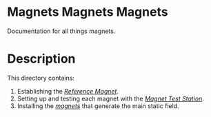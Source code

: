 # Magnets Magnets Magnets

Documentation for all things magnets. 

# Description
This directory contains:
1. Establishing the [*Reference Magnet*](ReferenceMagnet.md).
2. Setting up and testing each magnet with the [*Magnet Test Station*](MagnetTestStation.md).
3. Installing the [*magnets*](MagnetAssembly.md) that generate the main static field.
